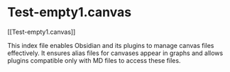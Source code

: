 # Test-empty1.canvas

[[Test-empty1.canvas]]

This index file enables Obsidian and its plugins to manage canvas files effectively. It ensures alias files for canvases appear in graphs and allows plugins compatible only with MD files to access these files.


